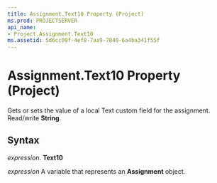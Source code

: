 ```yaml
---
title: Assignment.Text10 Property (Project)
ms.prod: PROJECTSERVER
api_name:
- Project.Assignment.Text10
ms.assetid: 5d6cc09f-4ef8-7aa9-7840-6a4ba341f55f
---
```



# Assignment.Text10 Property (Project)

Gets or sets the value of a local Text custom field for the assignment. Read/write  **String**.


## Syntax

 _expression_. **Text10**

 _expression_ A variable that represents an **Assignment** object.


